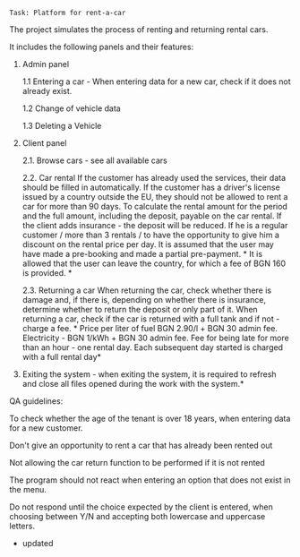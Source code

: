 `Task: Platform for rent-a-car`

The project simulates the process of renting and returning rental cars.

It includes the following panels and their features:
1. Admin panel
   
    1.1 Entering a car - When entering data for a new car, check if it does not already exist.
   
    1.2 Change of vehicle data
   
    1.3 Deleting a Vehicle
   
2. Client panel
   
    2.1. Browse cars - see all available cars
   
    2.2. Car rental
        If the customer has already used the services, their data should be filled in automatically.
        If the customer has a driver's license issued by a country outside the EU, they should not be allowed to rent a car for more than 90 days.
        To calculate the rental amount for the period and the full amount, including the deposit, payable on the car rental.
        If the client adds insurance - the deposit will be reduced.
        If he is a regular customer / more than 3 rentals / to have the opportunity to give him a discount on the rental price per day.
        It is assumed that the user may have made a pre-booking and made a partial pre-payment. *
        It is allowed that the user can leave the country, for which a fee of BGN 160 is provided. *

    2.3. Returning a car
        When returning the car, check whether there is damage and, if there is, depending on whether there is insurance, determine whether to return the deposit or only part of it.
        When returning a car, check if the car is returned with a full tank and if not - charge a fee. * Price per liter of fuel BGN 2.90/l + BGN 30 admin fee. Electricity - BGN 1/kWh + BGN 30 admin fee.
        Fee for being late for more than an hour - one rental day. Each subsequent day started is charged with a full rental day*

5. Exiting the system - when exiting the system, it is required to refresh and close all files opened during the work with the system.*



QA guidelines:

To check whether the age of the tenant is over 18 years, when entering data for a new customer.

Don't give an opportunity to rent a car that has already been rented out

Not allowing the car return function to be performed if it is not rented

The program should not react when entering an option that does not exist in the menu.

Do not respond until the choice expected by the client is entered, when choosing between Y/N and accepting both lowercase and uppercase letters.


*  updated
